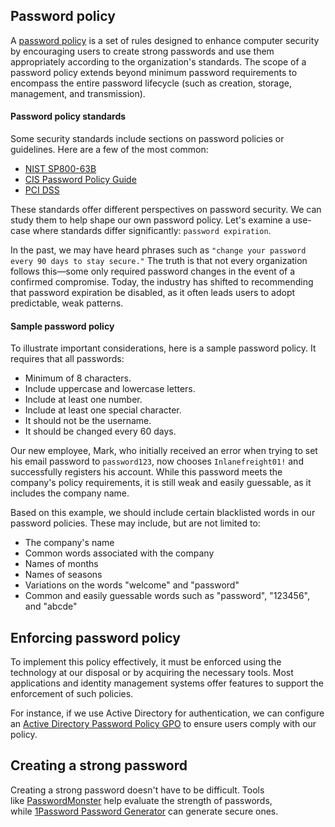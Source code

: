 ## Password policy
A [password policy](https://en.wikipedia.org/wiki/Password_policy) is a set of rules designed to enhance computer security by encouraging users to create strong passwords and use them appropriately according to the organization's standards.
The scope of a password policy extends beyond minimum password requirements to encompass the entire password lifecycle (such as creation, storage, management, and transmission).

#### Password policy standards

Some security standards include sections on password policies or guidelines. Here are a few of the most common:
- [NIST SP800-63B](https://nvlpubs.nist.gov/nistpubs/SpecialPublications/NIST.SP.800-63b.pdf)
- [CIS Password Policy Guide](https://www.cisecurity.org/insights/white-papers/cis-password-policy-guide)
- [PCI DSS](https://www.pcisecuritystandards.org/document_library?category=pcidss&document=pci_dss)

These standards offer different perspectives on password security. We can study them to help shape our own password policy. Let's examine a use-case where standards differ significantly: `password expiration`.

In the past, we may have heard phrases such as `"change your password every 90 days to stay secure."` The truth is that not every organization follows this—some only required password changes in the event of a confirmed compromise. Today, the industry has shifted to recommending that password expiration be disabled, as it often leads users to adopt predictable, weak patterns.

#### Sample password policy
To illustrate important considerations, here is a sample password policy. It requires that all passwords:
- Minimum of 8 characters.
- Include uppercase and lowercase letters.
- Include at least one number.
- Include at least one special character.
- It should not be the username.
- It should be changed every 60 days.

Our new employee, Mark, who initially received an error when trying to set his email password to `password123`, now chooses `Inlanefreight01!` and successfully registers his account. While this password meets the company's policy requirements, it is still weak and easily guessable, as it includes the company name.

Based on this example, we should include certain blacklisted words in our password policies. These may include, but are not limited to:
- The company's name
- Common words associated with the company
- Names of months
- Names of seasons
- Variations on the words "welcome" and "password"
- Common and easily guessable words such as "password", "123456", and "abcde"

## Enforcing password policy
To implement this policy effectively, it must be enforced using the technology at our disposal or by acquiring the necessary tools. Most applications and identity management systems offer features to support the enforcement of such policies.

For instance, if we use Active Directory for authentication, we can configure an [Active Directory Password Policy GPO](https://activedirectorypro.com/how-to-configure-a-domain-password-policy/) to ensure users comply with our policy.

## Creating a strong password
Creating a strong password doesn't have to be difficult. Tools like [PasswordMonster](https://www.passwordmonster.com/) help evaluate the strength of passwords, while [1Password Password Generator](https://1password.com/password-generator/) can generate secure ones.
